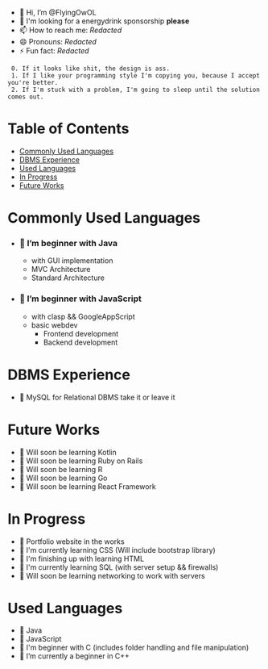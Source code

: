 - 👋 Hi, I’m @FlyingOwOL
- 💞️ I'm looking for a energydrink sponsorship **please**
- 📫 How to reach me: *Redacted*
- 😄 Pronouns: *Redacted*
- ⚡ Fun fact: *Redacted*

```
 0. If it looks like shit, the design is ass. 
 1. If I like your programming style I'm copying you, because I accept you're better.
 2. If I'm stuck with a problem, I'm going to sleep until the solution comes out.
```

# Table of Contents
- [Commonly Used Languages](#commonly-used-languages)
- [DBMS Experience](#dbms-experience)
- [Used Languages](#used-languages)
- [In Progress](#current-progress)
- [Future Works](#future-works)

# Commonly Used Languages
- ### 🌳 I’m beginner with Java 
     - with GUI implementation 
     - MVC Architecture 
     - Standard Architecture 
- ### 🌳 I’m beginner with JavaScript 
     - with clasp && GoogleAppScript
     - basic webdev
        - Frontend development
        - Backend development 


# DBMS Experience
- 🌱 MySQL for Relational DBMS take it or leave it


# Future Works
- 🌱 Will soon be learning Kotlin
- 🌱 Will soon be learning Ruby on Rails
- 🌱 Will soon be learning R
- 🌱 Will soon be learning Go
- 🌱 Will soon be learning React Framework


# In Progress 
- 🌱 Portfolio website in the works
- 🌱 I'm currently learning CSS (Will include bootstrap library)
- 🌱 I'm finishing up with learning HTML
- 🌱 I'm currently learning SQL (with server setup && firewalls)
- 🌱 Will soon be learning networking to work with servers


# Used Languages
- 🌱 Java
- 🌱 JavaScript
- 🌱 I'm beginner with C (includes folder handling and file manipulation)
- 🌱 I’m currently a beginner in C++


<!---
FlyingOwOL/FlyingOwOL is a ✨ special ✨ repository because its `README.md` (this file) appears on your GitHub profile.
You can click the Preview link to take a look at your changes.
--->

